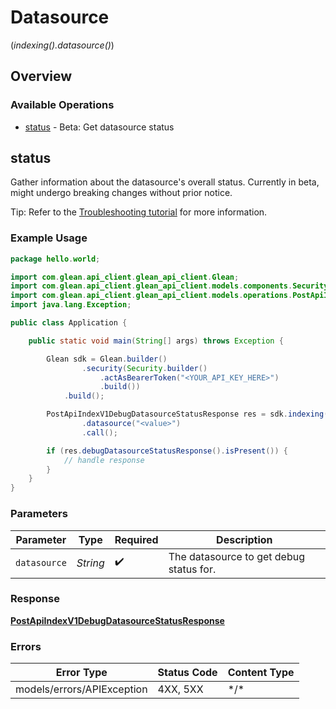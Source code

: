 # Datasource
(*indexing().datasource()*)

## Overview

### Available Operations

* [status](#status) - Beta: Get datasource status


## status

Gather information about the datasource's overall status. Currently in beta, might undergo breaking changes without prior notice.

Tip: Refer to the [Troubleshooting tutorial](https://developers.glean.com/docs/indexing_api/indexing_api_troubleshooting/) for more information.


### Example Usage

```java
package hello.world;

import com.glean.api_client.glean_api_client.Glean;
import com.glean.api_client.glean_api_client.models.components.Security;
import com.glean.api_client.glean_api_client.models.operations.PostApiIndexV1DebugDatasourceStatusResponse;
import java.lang.Exception;

public class Application {

    public static void main(String[] args) throws Exception {

        Glean sdk = Glean.builder()
                .security(Security.builder()
                    .actAsBearerToken("<YOUR_API_KEY_HERE>")
                    .build())
            .build();

        PostApiIndexV1DebugDatasourceStatusResponse res = sdk.indexing().datasource().status()
                .datasource("<value>")
                .call();

        if (res.debugDatasourceStatusResponse().isPresent()) {
            // handle response
        }
    }
}
```

### Parameters

| Parameter                               | Type                                    | Required                                | Description                             |
| --------------------------------------- | --------------------------------------- | --------------------------------------- | --------------------------------------- |
| `datasource`                            | *String*                                | :heavy_check_mark:                      | The datasource to get debug status for. |

### Response

**[PostApiIndexV1DebugDatasourceStatusResponse](../../models/operations/PostApiIndexV1DebugDatasourceStatusResponse.md)**

### Errors

| Error Type                 | Status Code                | Content Type               |
| -------------------------- | -------------------------- | -------------------------- |
| models/errors/APIException | 4XX, 5XX                   | \*/\*                      |